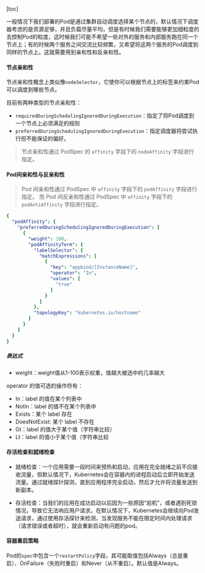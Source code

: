 [toc]

一般情况下我们部署的Pod是通过集群自动调度选择某个节点的，默认情况下调度器考虑的是资源足够，并且负载尽量平均，但是有时候我们需要能够更加细粒度的去控制Pod的粒度，这时候我们可能不希望一些对外的服务和内部服务跑在同一个节点上；有的时候两个服务之间交流比较频繁，又希望将这两个服务的Pod调度到同样的节点上。这就需要用到亲和性和反亲和性。



#### 节点亲和性

节点亲和性概念上类似豫`nodeSelector`，它使你可以根据节点上的标签来约束Pod可以调度到哪些节点。

目前有两种类型的节点亲和性：

* `requiredDuringSchedulingIgnoredDuringExecution`：指定了将Pod调度到一个节点上必须满足的规则
* `preferredDuringSchedulingIgnoredDuringExecution`：指定调度器将尝试执行但不能保证的偏好。

> 节点亲和性通过 PodSpec 的 `affinity` 字段下的 `nodeAffinity` 字段进行指定。



#### Pod间亲和性与反亲和性

> Pod 间亲和性通过 PodSpec 中 `affinity` 字段下的 `podAffinity` 字段进行指定。 而 Pod 间反亲和性通过 PodSpec 中 `affinity` 字段下的 `podAntiAffinity` 字段进行指定。



```yaml
{
  "podAffinity": {
    "preferredDuringSchedulingIgnoredDuringExecution": [
      {
        "weight": 100,
        "podAffinityTerm": {
          "labelSelector": {
            "matchExpressions": [
              {
                "key": "appbind/[InstanceName]",
                "operator": "In",
                "values": [
                  "true"
                ]
              }
            ]
          },
          "topologyKey": "kubernetes.io/hostname"
        }
      }
    ]
  }
}
```

##### 表达式

* weight：weight值从1-100表示权重，值越大被选中的几率越大

operator 的值可选的操作符有：

- In：label 的值在某个列表中
- NotIn：label 的值不在某个列表中
- Exists：某个 label 存在
- DoesNotExist: 某个 label 不存在
- Gt：label 的值大于某个值（字符串比较）
- Lt：label 的值小于某个值（字符串比较



#### 存活检查和就绪检查

* 就绪检查：一个应用需要一段时间来预热和启动，应用在完全就绪之前不应接收流量，但默认情况下，Kubernetes会在容器内的进程启动后立即开始发送流量。通过就绪探针探测，直到应用程序完全启动，然后才允许将流量发送到新副本。

* 存活检查：当我们的应用在成功启动以后因为一些原因“宕机”，或者遇到死锁情况，导致它无法响应用户请求。在默认情况下，Kubernetes会继续向Pod发送请求，通过使用存活探针来检测，当发现服务不能在限定时间内处理请求（请求错误或者超时），就会重新启动有问题的pod。


#### 容器重启策略

Pod的`spec`中包含一个`restartPolicy`字段，其可能取值包括Always（总是重启）、OnFailure（失败时重启）和Never（从不重启）。默认值是Always。